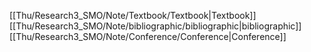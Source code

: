 [[Thu/Research3_SMO/Note/Textbook/Textbook|Textbook]]
[[Thu/Research3_SMO/Note/bibliographic/bibliographic|bibliographic]]
[[Thu/Research3_SMO/Note/Conference/Conference|Conference]]
